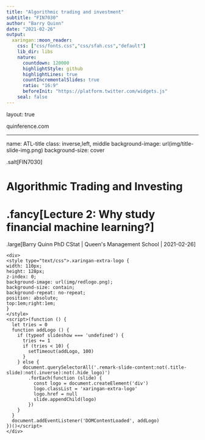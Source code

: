 ```yaml
---
title: "Algorithmic trading and investment"
subtitle: "FIN7030"
author: "Barry Quinn"
date: "2021-02-26"
output:
  xaringan::moon_reader:
    css: ["css/fonts.css","css/sfah.css","default"]
    lib_dir: libs
    nature:
      countdown: 120000
      highlightStyle: github
      highlightLines: true
      countIncrementalSlides: true
      ratio: "16:9"
      beforeInit: "https://platform.twitter.com/widgets.js"
    seal: false 
---
```




layout: true
  
<div class="my-footer"><span>quinference.com</span></div>

---
name: ATL-title
class: inverse,left, middle
background-image: url(img/title-slide-img.png)
background-size: cover

.salt[FIN7030]

# Algorithmic Trading and Investing 

# .fancy[Lecture 2: Why study financial machine learning?]

.large[Barry Quinn PhD CStat | Queen's Management School | 2021-02-26]

<!-- this ends up being the title slide since seal = FALSE-->

```{=html}
<div>
<style type="text/css">.xaringan-extra-logo {
width: 110px;
height: 128px;
z-index: 0;
background-image: url(img/redlogo.png);
background-size: contain;
background-repeat: no-repeat;
position: absolute;
top:1em;right:1em;
}
</style>
<script>(function () {
  let tries = 0
  function addLogo () {
    if (typeof slideshow === 'undefined') {
      tries += 1
      if (tries < 10) {
        setTimeout(addLogo, 100)
      }
    } else {
      document.querySelectorAll('.remark-slide-content:not(.title-slide):not(.inverse):not(.hide_logo)')
        .forEach(function (slide) {
          const logo = document.createElement('div')
          logo.classList = 'xaringan-extra-logo'
          logo.href = null
          slide.appendChild(logo)
        })
    }
  }
  document.addEventListener('DOMContentLoaded', addLogo)
})()</script>
</div>
```







